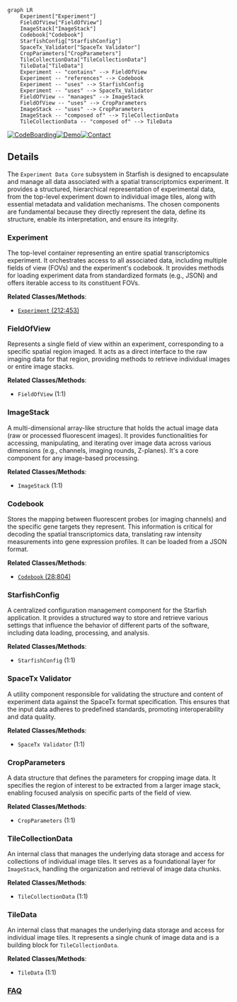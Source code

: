 ```mermaid
graph LR
    Experiment["Experiment"]
    FieldOfView["FieldOfView"]
    ImageStack["ImageStack"]
    Codebook["Codebook"]
    StarfishConfig["StarfishConfig"]
    SpaceTx_Validator["SpaceTx Validator"]
    CropParameters["CropParameters"]
    TileCollectionData["TileCollectionData"]
    TileData["TileData"]
    Experiment -- "contains" --> FieldOfView
    Experiment -- "references" --> Codebook
    Experiment -- "uses" --> StarfishConfig
    Experiment -- "uses" --> SpaceTx_Validator
    FieldOfView -- "manages" --> ImageStack
    FieldOfView -- "uses" --> CropParameters
    ImageStack -- "uses" --> CropParameters
    ImageStack -- "composed of" --> TileCollectionData
    TileCollectionData -- "composed of" --> TileData
```

[![CodeBoarding](https://img.shields.io/badge/Generated%20by-CodeBoarding-9cf?style=flat-square)](https://github.com/CodeBoarding/GeneratedOnBoardings)[![Demo](https://img.shields.io/badge/Try%20our-Demo-blue?style=flat-square)](https://www.codeboarding.org/demo)[![Contact](https://img.shields.io/badge/Contact%20us%20-%20contact@codeboarding.org-lightgrey?style=flat-square)](mailto:contact@codeboarding.org)

## Details

The `Experiment Data Core` subsystem in Starfish is designed to encapsulate and manage all data associated with a spatial transcriptomics experiment. It provides a structured, hierarchical representation of experimental data, from the top-level experiment down to individual image tiles, along with essential metadata and validation mechanisms. The chosen components are fundamental because they directly represent the data, define its structure, enable its interpretation, and ensure its integrity.

### Experiment
The top-level container representing an entire spatial transcriptomics experiment. It orchestrates access to all associated data, including multiple fields of view (FOVs) and the experiment's codebook. It provides methods for loading experiment data from standardized formats (e.g., JSON) and offers iterable access to its constituent FOVs.


**Related Classes/Methods**:

- <a href="https://github.com/spacetx/starfish/starfish/core/experiment/experiment.py#L212-L453" target="_blank" rel="noopener noreferrer">`Experiment` (212:453)</a>


### FieldOfView
Represents a single field of view within an experiment, corresponding to a specific spatial region imaged. It acts as a direct interface to the raw imaging data for that region, providing methods to retrieve individual images or entire image stacks.


**Related Classes/Methods**:

- `FieldOfView` (1:1)


### ImageStack
A multi-dimensional array-like structure that holds the actual image data (raw or processed fluorescent images). It provides functionalities for accessing, manipulating, and iterating over image data across various dimensions (e.g., channels, imaging rounds, Z-planes). It's a core component for any image-based processing.


**Related Classes/Methods**:

- `ImageStack` (1:1)


### Codebook
Stores the mapping between fluorescent probes (or imaging channels) and the specific gene targets they represent. This information is critical for decoding the spatial transcriptomics data, translating raw intensity measurements into gene expression profiles. It can be loaded from a JSON format.


**Related Classes/Methods**:

- <a href="https://github.com/spacetx/starfish/starfish/core/codebook/codebook.py#L28-L804" target="_blank" rel="noopener noreferrer">`Codebook` (28:804)</a>


### StarfishConfig
A centralized configuration management component for the Starfish application. It provides a structured way to store and retrieve various settings that influence the behavior of different parts of the software, including data loading, processing, and analysis.


**Related Classes/Methods**:

- `StarfishConfig` (1:1)


### SpaceTx Validator
A utility component responsible for validating the structure and content of experiment data against the SpaceTx format specification. This ensures that the input data adheres to predefined standards, promoting interoperability and data quality.


**Related Classes/Methods**:

- `SpaceTx Validator` (1:1)


### CropParameters
A data structure that defines the parameters for cropping image data. It specifies the region of interest to be extracted from a larger image stack, enabling focused analysis on specific parts of the field of view.


**Related Classes/Methods**:

- `CropParameters` (1:1)


### TileCollectionData
An internal class that manages the underlying data storage and access for collections of individual image tiles. It serves as a foundational layer for `ImageStack`, handling the organization and retrieval of image data chunks.


**Related Classes/Methods**:

- `TileCollectionData` (1:1)


### TileData
An internal class that manages the underlying data storage and access for individual image tiles. It represents a single chunk of image data and is a building block for `TileCollectionData`.


**Related Classes/Methods**:

- `TileData` (1:1)




### [FAQ](https://github.com/CodeBoarding/GeneratedOnBoardings/tree/main?tab=readme-ov-file#faq)